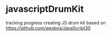 # javascriptDrumKit
tracking progress creating JS drum kit based on https://github.com/wesbos/JavaScript30
